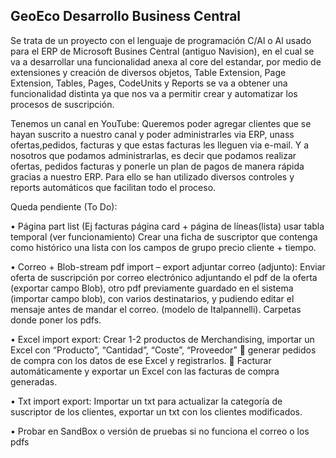 ## GeoEco Desarrollo Business Central

Se trata de un proyecto con el lenguaje de programación C/Al o Al usado para el ERP de Microsoft Busines Central (antiguo Navision), en el cual se va a desarrollar una funcionalidad anexa al core del estandar, por medio de extensiones y creación de diversos objetos, Table Extension, Page Extension, Tables, Pages, CodeUnits y Reports se va a obtener una funcionalidad distinta ya que nos va a permitir crear y automatizar los procesos de suscripción. 

Tenemos un canal en YouTube: Queremos poder agregar clientes que se hayan suscrito a nuestro canal y poder administrarles via ERP, unass ofertas,pedidos, facturas y que estas facturas les lleguen via e-mail. Y a nosotros que podamos administrarlas, es decir que podamos realizar ofertas, pedidos facturas y ponerle un plan de pagos de manera rápida gracias a nuestro ERP. Para ello se han utilizado diversos controles y reports automáticos que facilitan todo el proceso.

Queda pendiente (To Do):

  •	Página part list (Ej facturas página card + página de líneas(lista) usar tabla temporal (ver funcionamiento)
  Crear una ficha de suscriptor que contenga como histórico una lista  con los campos de grupo precio cliente + tiempo.

  •	Correo + Blob-stream pdf import – export adjuntar correo (adjunto):
  Enviar oferta de suscripción por correo electrónico adjuntando el pdf de la oferta (exportar campo Blob), otro pdf previamente guardado en el sistema (importar campo blob), con varios destinatarios, y pudiendo editar el mensaje antes de mandar el correo. (modelo de Italpannelli). Carpetas donde poner los pdfs.

  •	Excel import export:
  Crear 1-2 productos de Merchandising, importar un Excel con “Producto”, “Cantidad”, “Coste”, “Proveedor”  generar pedidos de compra con los datos de ese Excel y registrarlos.  Facturar automáticamente y exportar un Excel con las facturas de compra generadas. 

  •	Txt import export: Importar un txt para actualizar la categoría de suscriptor de los clientes, exportar un txt con los clientes modificados. 

  •	Probar en SandBox o versión de pruebas si no funciona el correo o los pdfs
